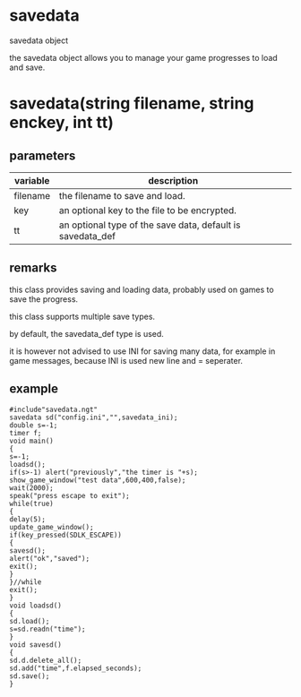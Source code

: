 # savedata

savedata object

the savedata object allows you to manage your game progresses to load and save.

# savedata(string filename, string enckey, int tt)
## parameters
variable | description
---|---
filename | the filename to save and load.
key | an optional key to the file to be encrypted.
tt | an optional type of the save data, default is savedata_def

## remarks

this class provides saving and loading data, probably used on games to save the progress.

this class supports multiple save types.

by default, the savedata_def type is used.

it is however not advised to use INI for saving many data, for example in game messages, because INI is used new line and = seperater.

## example
```
#include"savedata.ngt"
savedata sd("config.ini","",savedata_ini);
double s=-1;
timer f;
void main()
{
s=-1;
loadsd();
if(s>-1) alert("previously","the timer is "+s);
show_game_window("test data",600,400,false);
wait(2000);
speak("press escape to exit");
while(true)
{
delay(5);
update_game_window();
if(key_pressed(SDLK_ESCAPE))
{
savesd();
alert("ok","saved");
exit();
}
}//while
exit();
}
void loadsd()
{
sd.load();
s=sd.readn("time");
}
void savesd()
{
sd.d.delete_all();
sd.add("time",f.elapsed_seconds);
sd.save();
}
```